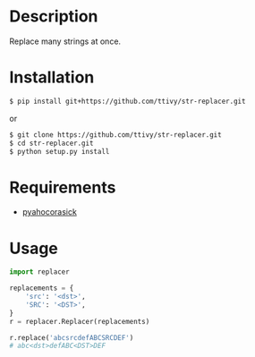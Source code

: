 # Description
Replace many strings at once.

# Installation
```Bash
$ pip install git+https://github.com/ttivy/str-replacer.git
```
or
```Bash
$ git clone https://github.com/ttivy/str-replacer.git
$ cd str-replacer.git
$ python setup.py install
```

# Requirements
- [pyahocorasick](https://github.com/WojciechMula/pyahocorasick)

# Usage
```Python
import replacer

replacements = {
    'src': '<dst>',
    'SRC': '<DST>',
}
r = replacer.Replacer(replacements)

r.replace('abcsrcdefABCSRCDEF')
# abc<dst>defABC<DST>DEF
```
